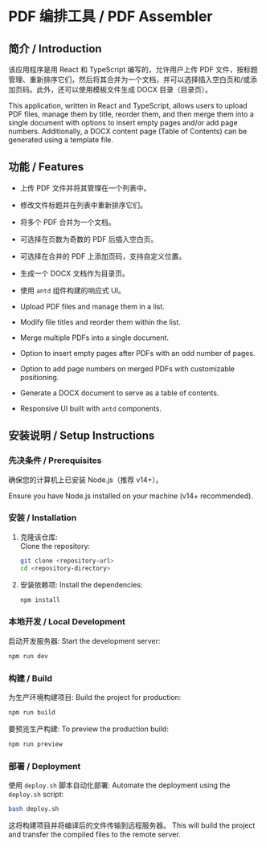 # PDF 编排工具 / PDF Assembler

## 简介 / Introduction
该应用程序是用 React 和 TypeScript 编写的，允许用户上传 PDF 文件，按标题管理、重新排序它们，然后将其合并为一个文档，并可以选择插入空白页和/或添加页码。此外，还可以使用模板文件生成 DOCX 目录（目录页）。

This application, written in React and TypeScript, allows users to upload PDF files, manage them by title, reorder them, and then merge them into a single document with options to insert empty pages and/or add page numbers. Additionally, a DOCX content page (Table of Contents) can be generated using a template file.

## 功能 / Features

- 上传 PDF 文件并将其管理在一个列表中。
- 修改文件标题并在列表中重新排序它们。
- 将多个 PDF 合并为一个文档。
- 可选择在页数为奇数的 PDF 后插入空白页。
- 可选择在合并的 PDF 上添加页码，支持自定义位置。
- 生成一个 DOCX 文档作为目录页。
- 使用 `antd` 组件构建的响应式 UI。

- Upload PDF files and manage them in a list.
- Modify file titles and reorder them within the list.
- Merge multiple PDFs into a single document.
- Option to insert empty pages after PDFs with an odd number of pages.
- Option to add page numbers on merged PDFs with customizable positioning.
- Generate a DOCX document to serve as a table of contents.
- Responsive UI built with `antd` components.

## 安装说明 / Setup Instructions

### 先决条件 / Prerequisites

确保您的计算机上已安装 Node.js（推荐 v14+）。

Ensure you have Node.js installed on your machine (v14+ recommended).

### 安装 / Installation

1. 克隆该仓库:  
   Clone the repository:
   ```bash
   git clone <repository-url>
   cd <repository-directory>
   ```

2. 安装依赖项:
   Install the dependencies:
   ```bash
   npm install
   ```

### 本地开发 / Local Development

启动开发服务器:
Start the development server:
```bash
npm run dev
```

### 构建 / Build

为生产环境构建项目:
Build the project for production:
```bash
npm run build
```

要预览生产构建:
To preview the production build:
```bash
npm run preview
```

### 部署 / Deployment

使用 `deploy.sh` 脚本自动化部署:
Automate the deployment using the `deploy.sh` script:
```bash
bash deploy.sh
```

这将构建项目并将编译后的文件传输到远程服务器。
This will build the project and transfer the compiled files to the remote server.
